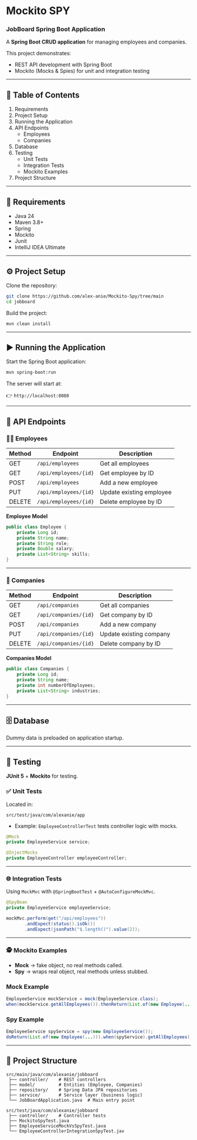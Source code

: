 # Mockito SPY

### JobBoard Spring Boot Application

A **Spring Boot CRUD application** for managing employees and companies.

This project demonstrates:

- REST API development with Spring Boot
- Mockito (Mocks & Spies) for unit and integration testing

---

## 📑 Table of Contents

1. Requirements
2. Project Setup
3. Running the Application
4. API Endpoints
    - Employees
    - Companies
5. Database
6. Testing
    - Unit Tests
    - Integration Tests
    - Mockito Examples
7. Project Structure

---

## 🚀 Requirements

- Java 24
- Maven 3.8+
- Spring
- Mockito
- Junit
- IntelliJ IDEA Ultimate

---

## ⚙️ Project Setup

Clone the repository:

```bash
git clone https://github.com/alex-anie/Mockito-Spy/tree/main
cd jobboard

```

Build the project:

```bash
mvn clean install
```

---

## ▶️ Running the Application

Start the Spring Boot application:

```bash
mvn spring-boot:run
```

The server will start at:

👉 `http://localhost:8080`

---

## 📡 API Endpoints

### 👩‍💻 Employees

| Method | Endpoint | Description |
| --- | --- | --- |
| GET | `/api/employees` | Get all employees |
| GET | `/api/employees/{id}` | Get employee by ID |
| POST | `/api/employees` | Add a new employee |
| PUT | `/api/employees/{id}` | Update existing employee |
| DELETE | `/api/employees/{id}` | Delete employee by ID |

**Employee Model**

```java
public class Employee {
    private Long id;
    private String name;
    private String role;
    private Double salary;
    private List<String> skills;
}

```

---

### 🏢 Companies

| Method | Endpoint | Description |
| --- | --- | --- |
| GET | `/api/companies` | Get all companies |
| GET | `/api/companies/{id}` | Get company by ID |
| POST | `/api/companies` | Add a new company |
| PUT | `/api/companies/{id}` | Update existing company |
| DELETE | `/api/companies/{id}` | Delete company by ID |

**Companies Model**

```java
public class Companies {
    private Long id;
    private String name;
    private int numberOfEmployees;
    private List<String> industries;
}

```

---

## 🗄️ Database

Dummy data is preloaded on application startup.

---

## 🧪 Testing

**JUnit 5** + **Mockito** for testing.

### ✅ Unit Tests

Located in:

`src/test/java/com/alexanie/app`

- Example: `EmployeeControllerTest` tests controller logic with mocks.

```java
@Mock
private EmployeeService service;

@InjectMocks
private EmployeeController employeeController;

```

---

### 🌐 Integration Tests

Using `MockMvc` with `@SpringBootTest` + `@AutoConfigureMockMvc`.

```java
@SpyBean
private EmployeeService employeeService;

mockMvc.perform(get("/api/employees"))
       .andExpect(status().isOk())
       .andExpect(jsonPath("$.length()").value(2));

```

---

### 🕵️ Mockito Examples

- **Mock** → fake object, no real methods called.
- **Spy** → wraps real object, real methods unless stubbed.

### Mock Example

```java
EmployeeService mockService = mock(EmployeeService.class);
when(mockService.getAllEmployees()).thenReturn(List.of(new Employee(...)));

```

### Spy Example

```java
EmployeeService spyService = spy(new EmployeeService());
doReturn(List.of(new Employee(...))).when(spyService).getAllEmployees();

```

---

## 📂 Project Structure

```
src/main/java/com/alexanie/jobboard
 ├── controller/    # REST controllers
 ├── model/         # Entities (Employee, Companies)
 ├── repository/    # Spring Data JPA repositories
 ├── service/       # Service layer (business logic)
 └── JobBoardApplication.java  # Main entry point

src/test/java/com/alexanie/jobboard
 ├── controller/    # Controller tests
 ├── MockitoSpyTest.java
 ├── EmployeeServiceMockVsSpyTest.java
 └── EmployeeControllerIntegrationSpyTest.jav
```